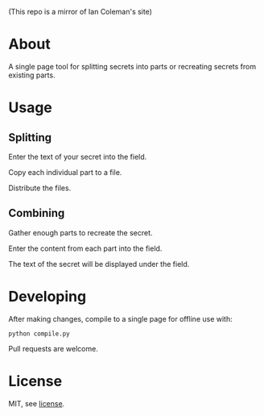 (This repo is a mirror of Ian Coleman's site)
# About

A single page tool for splitting secrets into parts or recreating secrets from
existing parts.

# Usage

## Splitting

Enter the text of your secret into the field.

Copy each individual part to a file.

Distribute the files.

## Combining

Gather enough parts to recreate the secret.

Enter the content from each part into the field.

The text of the secret will be displayed under the field.

# Developing

After making changes, compile to a single page for offline use with:

```
python compile.py
```

Pull requests are welcome.

# License

MIT, see [license](https://github.com/iancoleman/shamir/blob/master/license).
